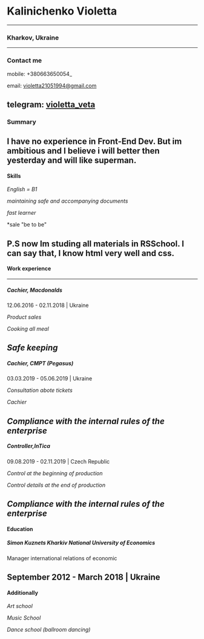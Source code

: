 
# Kalinichenko Violetta
---
### Kharkov, Ukraine ###
---

### Contact me

 mobile: +380663650054_
 
email: violetta21051994@gmail.com

telegram: [violetta_veta](tlgg.ru/violetta_veta)
---

### Summary

I have no experience in Front-End Dev. But im ambitious and I believe i will better then yesterday and will like superman.
---

#### Skills

*English = B1*

*maintaining safe and accompanying documents*

*fast learner*

*sale "be to be"

P.S now Im studing all materials in RSSchool. I can say that, I know html very well and css.
---

#### Work experience
---

##### Cachier, Macdonalds

12.06.2016 - 02.11.2018 | Ukraine

*Product sales*

*Cooking all meal*

*Safe keeping*
---

##### Cachier, CMPT (Pegasus)

03.03.2019 - 05.06.2019 | Ukraine

*Consultation abote tickets*

*Cachier*

*Compliance with the internal rules of the enterprise*
---

##### Controller,InTica

09.08.2019 - 02.11.2019 | Czech Republic

*Control at the beginning of production*

*Control details at the end of production*

*Compliance with the internal rules of the enterprise*
---

#### Education

##### Simon Kuznets Kharkiv National University of Economics

Manager international relations of economic

September 2012 - March 2018 | Ukraine
---

#### Additionally

*Art school*

*Music School*

*Dance school (ballroom dancing)*
